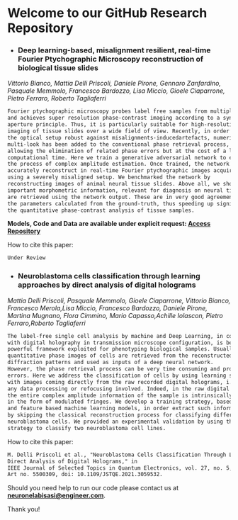 # Welcome to our GitHub Research Repository


- ### Deep learning-based, misalignment resilient, real-time Fourier Ptychographic Microscopy reconstruction of biological tissue slides
_Vittorio Bianco, Mattia Delli Priscoli, Daniele Pirone, Gennaro Zanfardino, Pasquale Memmolo, Francesco Bardozzo, Lisa Miccio, Gioele Ciaparrone, Pietro Ferraro, Roberto Tagliaferri_

```markdown
Fourier ptychographic microscopy probes label free samples from multiple angles
and achieves super resolution phase-contrast imaging according to a synthetic
aperture principle. Thus, it is particularly suitable for high-resolution 
imaging of tissue slides over a wide field of view. Recently, in order to make
the optical setup robust against misalignments-inducedartefacts, numerical 
multi-look has been added to the conventional phase retrieval process, thus 
allowing the elimination of related phase errors but at the cost of a long 
computational time. Here we train a generative adversarial network to emulate
the process of complex amplitude estimation. Once trained, the network can 
accurately reconstruct in real-time Fourier ptychographic images acquired
using a severely misaligned setup. We benchmarked the network by 
reconstructing images of animal neural tissue slides. Above all, we show that
important morphometric information, relevant for diagnosis on neural tissues,
are retrieved using the network output. These are in very good agreement with 
the parameters calculated from the ground-truth, thus speeding up significantly 
the quantitative phase-contrast analysis of tissue samples.

```

**Models, Code and Data are available under explicit request: [Access Repository](https://drive.google.com/drive/folders/1sMfxaacmbbqsBMv-ILvGXmQ8A-ifGz3v?usp=sharing)**

How to cite this paper: 
```markdown
Under Review
```





- ### Neuroblastoma cells classification through learning approaches by direct analysis of digital holograms
_Mattia Delli Priscoli, Pasquale Memmolo, Gioele Ciaparrone, Vittorio Bianco, Francesco Merola,Lisa Miccio, Francesco Bardozzo, Daniele Pirone, Martina Mugnano, Flora Cimmino, Mario Capasso,Achille Iolascon, Pietro Ferraro,Roberto Tagliaferri_

```markdown
The label-free single cell analysis by machine and Deep Learning, in combination
with digital holography in transmission microscope configuration, is becoming a 
powerful framework exploited for phenotyping biological samples. Usually, 
quantitative phase images of cells are retrieved from the reconstructed complex 
diffraction patterns and used as inputs of a deep neural network.
However, the phase retrieval process can be very time consuming and prone to 
errors. Here we address the classification of cells by using learning strategies
with images coming directly from the raw recorded digital holograms, i.e. without
any data processing or refocusing involved. Indeed, in the raw digital hologram 
the entire complex amplitude information of the sample is intrinsically embedded 
in the form of modulated fringes. We develop a training strategy, based on deep 
and feature based machine learning models, in order extract such information 
by skipping the classical reconstruction process for classifying different 
neuroblastoma cells. We provided an experimental validation by using the proposed
strategy to classify two neuroblastoma cell lines.

```

How to cite this paper: 
```markdown
M. Delli Priscoli et al., "Neuroblastoma Cells Classification Through Learning Approaches by 
Direct Analysis of Digital Holograms," in 
IEEE Journal of Selected Topics in Quantum Electronics, vol. 27, no. 5, pp. 1-9, Sept.-Oct. 2021,
Art no. 5500309, doi: 10.1109/JSTQE.2021.3059532.
```


Should you need help to run our code please contact us at **neuronelabisasi@engineer.com**.

Thank you!


